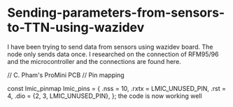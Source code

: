 # Sending-parameters-from-sensors-to-TTN-using-wazidev
I have been trying to send data from sensors using wazidev board. The node only sends data once.
I researched on the connection of RFM95/96  and the microcontroller and the connections are found here. 

// C. Pham's ProMini PCB
// Pin mapping
 
const lmic_pinmap lmic_pins = {
  .nss = 10,
  .rxtx = LMIC_UNUSED_PIN,
  .rst = 4,
  .dio = {2, 3, LMIC_UNUSED_PIN},
};
the code is now working well


